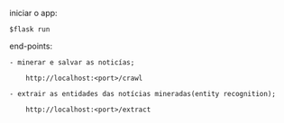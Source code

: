 
iniciar o app:

	$flask run

end-points:

	- minerar e salvar as noticías;

		http://localhost:<port>/crawl

	- extrair as entidades das notícias mineradas(entity recognition);
	
		http://localhost:<port>/extract


